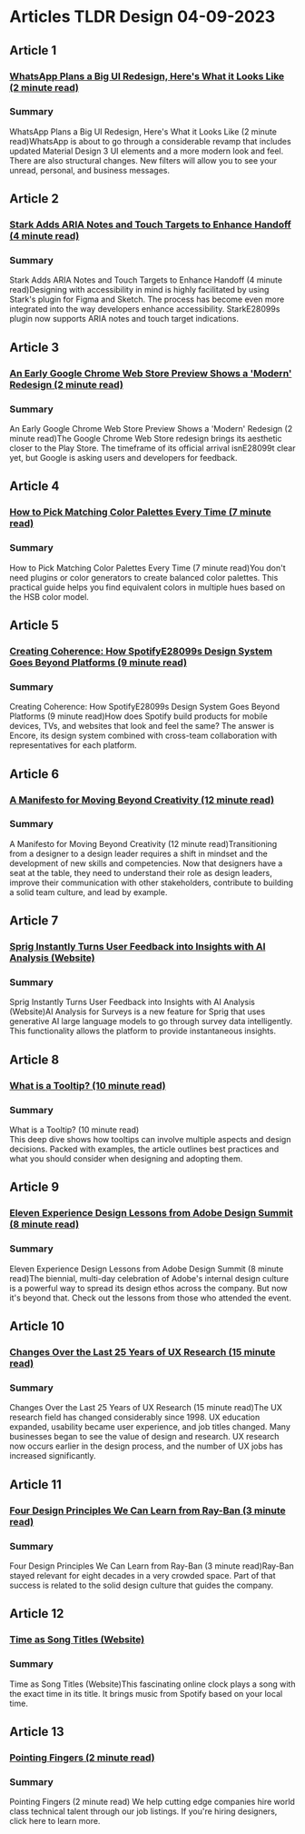 # Articles TLDR Design 04-09-2023

## Article 1
### [WhatsApp Plans a Big UI Redesign, Here's What it Looks Like (2 minute read)](https://tldr.tech)
### Summary 
 WhatsApp Plans a Big UI Redesign, Here's What it Looks Like (2 minute read)WhatsApp is about to go through a considerable revamp that includes updated Material Design 3 UI elements and a more modern look and feel. There are also structural changes. New filters will allow you to see your unread, personal, and business messages.

## Article 2
### [Stark Adds ARIA Notes and Touch Targets to Enhance Handoff (4 minute read)](https://tldr.tech)
### Summary 
 Stark Adds ARIA Notes and Touch Targets to Enhance Handoff (4 minute read)Designing with accessibility in mind is highly facilitated by using Stark's plugin for Figma and Sketch. The process has become even more integrated into the way developers enhance accessibility. StarkE28099s plugin now supports ARIA notes and touch target indications.

## Article 3
### [An Early Google Chrome Web Store Preview Shows a 'Modern' Redesign (2 minute read)](https://tldr.tech)
### Summary 
 An Early Google Chrome Web Store Preview Shows a 'Modern' Redesign (2 minute read)The Google Chrome Web Store redesign brings its aesthetic closer to the Play Store. The timeframe of its official arrival isnE28099t clear yet, but Google is asking users and developers for feedback.

## Article 4
### [How to Pick Matching Color Palettes Every Time (7 minute read)](https://tldr.tech)
### Summary 
 How to Pick Matching Color Palettes Every Time (7 minute read)You don't need plugins or color generators to create balanced color palettes. This practical guide helps you find equivalent colors in multiple hues based on the HSB color model.

## Article 5
### [Creating Coherence: How SpotifyE28099s Design System Goes Beyond Platforms (9 minute read)](https://tldr.tech)
### Summary 
 Creating Coherence: How SpotifyE28099s Design System Goes Beyond Platforms (9 minute read)</span>How does Spotify build products for mobile devices, TVs, and websites that look and feel the same? The answer is Encore, its design system combined with cross-team collaboration with representatives for each platform.

## Article 6
### [A Manifesto for Moving Beyond Creativity (12 minute read)](https://tldr.tech)
### Summary 
 A Manifesto for Moving Beyond Creativity (12 minute read)Transitioning from a designer to a design leader requires a shift in mindset and the development of new skills and competencies. Now that designers have a seat at the table, they need to understand their role as design leaders, improve their communication with other stakeholders, contribute to building a solid team culture, and lead by example.

## Article 7
### [Sprig Instantly Turns User Feedback into Insights with AI Analysis (Website)](https://tldr.tech)
### Summary 
 Sprig Instantly Turns User Feedback into Insights with AI Analysis (Website)AI Analysis for Surveys is a new feature for Sprig that uses generative AI large language models to go through survey data intelligently. This functionality allows the platform to provide instantaneous insights.

## Article 8
### [What is a Tooltip? (10 minute read)](https://tldr.tech)
### Summary 
 What is a Tooltip? (10 minute read)<br>This deep dive shows how tooltips can involve multiple aspects and design decisions. Packed with examples, the article outlines best practices and what you should consider when designing and adopting them.

## Article 9
### [Eleven Experience Design Lessons from Adobe Design Summit (8 minute read)](https://tldr.tech)
### Summary 
 Eleven Experience Design Lessons from Adobe Design Summit (8 minute read)The biennial, multi-day celebration of Adobe's internal design culture is a powerful way to spread its design ethos across the company. But now it's beyond that. Check out the lessons from those who attended the event.

## Article 10
### [Changes Over the Last 25 Years of UX Research (15 minute read)](https://tldr.tech)
### Summary 
 Changes Over the Last 25 Years of UX Research (15 minute read)The UX research field has changed considerably since 1998. UX education expanded, usability became user experience, and job titles changed. Many businesses began to see the value of design and research. UX research now occurs earlier in the design process, and the number of UX jobs has increased significantly.

## Article 11
### [Four Design Principles We Can Learn from Ray-Ban (3 minute read)](https://tldr.tech)
### Summary 
 Four Design Principles We Can Learn from Ray-Ban (3 minute read)Ray-Ban stayed relevant for eight decades in a very crowded space. Part of that success is related to the solid design culture that guides the company.</span>

## Article 12
### [Time as Song Titles (Website)](https://tldr.tech)
### Summary 
 Time as Song Titles (Website)This fascinating online clock plays a song with the exact time in its title. It brings music from Spotify based on your local time.

## Article 13
### [Pointing Fingers (2 minute read)](https://tldr.tech)
### Summary 
 Pointing Fingers (2 minute read)
We help cutting edge companies hire world class technical talent through our job listings. If you're hiring designers, click here to learn more.


